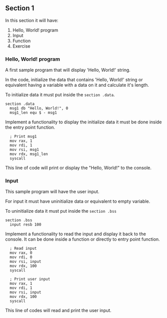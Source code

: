 ## Section 1
In this section it will have:
 1. Hello, World! program
 2. Input
 3. Function
 4. Exercise

### Hello, World! program
A first sample program that will display 'Hello, World!' string.

In the code, initialize the data that contains 'Hello, World!' string
or equivalent having a variable with a data on it and calculate it's length.

To initialize data it must put inside the `section .data`.
```
section .data
  msg1 db "Hello, World!", 0
  msg1_len equ $ - msg1
```

Implement a functionality to display the initialize data it must be done
inside the entry point function.
```
  ; Print msg1
  mov rax, 1
  mov rdi, 1
  mov rsi, msg1
  mov rdx, msg1_len
  syscall
```
This line of code will print or display the "Hello, World!" to the console.


### Input
This sample program will have the user input.

For input it must have uninitialize data or equivalent to empty variable.

To uninitialize data it must put inside the `section .bss`
```
section .bss
  input resb 100
```

Implement a functionality to read the input and display it back to the
console. It can be done inside a function or directly to entry point
function.
```
  ; Read input
  mov rax, 0
  mov rdi, 0
  mov rsi, input
  mov rdx, 100
  syscall

  ; Print user input
  mov rax, 1
  mov rdi, 1
  mov rsi, input
  mov rdx, 100
  syscall
```
This line of codes will read and print the user input.

